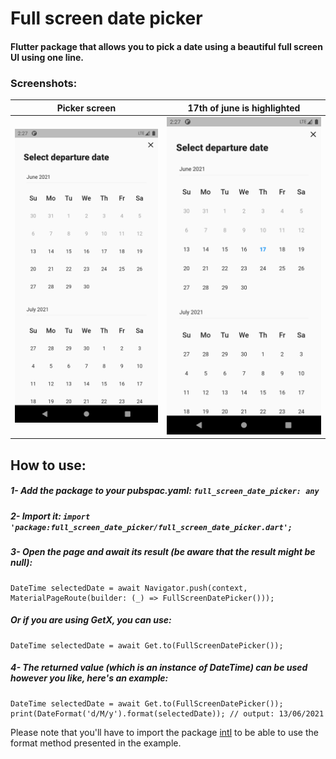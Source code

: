 # Full screen date picker

#### Flutter package that allows you to pick a date using a beautiful full screen UI using one line.

### Screenshots:

| Picker screen   | 17th of june is highlighted |
| --- | --- |
|![](https://github.com/omzer/full_screen_date_picker/blob/main/imgs/not_highlighted.png?raw=true)  | ![](https://github.com/omzer/full_screen_date_picker/blob/main/imgs/highlighted.png?raw=true)  | 

## How to use:

##### 1- Add the package to your pubspac.yaml: ``full_screen_date_picker: any``

##### 2- Import it: ``import 'package:full_screen_date_picker/full_screen_date_picker.dart';``

##### 3- Open the page and await its result (be aware that the result might be null):

```
DateTime selectedDate = await Navigator.push(context, MaterialPageRoute(builder: (_) => FullScreenDatePicker()));
```

##### Or if you are using **GetX**, you can use:

```
DateTime selectedDate = await Get.to(FullScreenDatePicker());
```

##### 4- The returned value (which is an instance of DateTime) can be used however you like, here's an example:

```
DateTime selectedDate = await Get.to(FullScreenDatePicker());
print(DateFormat('d/M/y').format(selectedDate)); // output: 13/06/2021
```

Please note that you'll have to import the package [intl](https://pub.dev/packages/intl)
to be able to use the format method presented in the example.